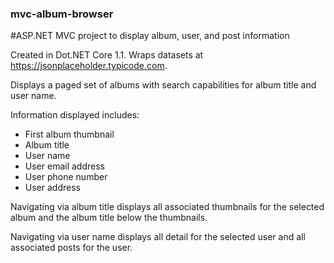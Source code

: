 ### mvc-album-browser
#ASP.NET MVC project to display album, user, and post information

Created in Dot.NET Core 1.1.  Wraps datasets at https://jsonplaceholder.typicode.com.

Displays a paged set of albums with search capabilities for album title and user name.

Information displayed includes:
  * First album thumbnail
  * Album title
  * User name
  * User email address
  * User phone number
  * User address

Navigating via album title displays all associated thumbnails for the selected album and the album title below the thumbnails.

Navigating via user name displays all detail for the selected user and all associated posts for the user.
